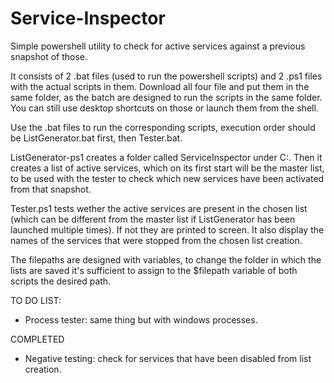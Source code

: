 # Service-Inspector
Simple powershell utility to check for active services against a previous snapshot of those. 

It consists of 2 .bat files (used to run the powershell scripts) and 2 .ps1 files with the actual scripts in them. Download all four file and put them in the same folder, as the batch are designed to run the scripts in the same folder. You can still use desktop shortcuts on those or launch them from the shell.

Use the .bat files to run the corresponding scripts, execution order should be ListGenerator.bat first, then Tester.bat.

ListGenerator-ps1 creates a folder called ServiceInspector under C:\. Then it creates a list of active services, which on its first start will be the master list, to be used with the tester to check which new services have been activated from that snapshot.

Tester.ps1 tests wether the active services are present in the chosen list (which can be different from the master list if ListGenerator has been launched multiple times). If not they are printed to screen. It also display  the names  of  the services that were stopped from the chosen list creation.

The filepaths are designed with variables, to change the folder in which the lists are saved it's sufficient to assign to the $filepath variable  of both scripts the desired path.  



TO  DO LIST:

- Process tester: same thing but with windows processes.

COMPLETED

- Negative testing: check for services that have been disabled from list creation.
